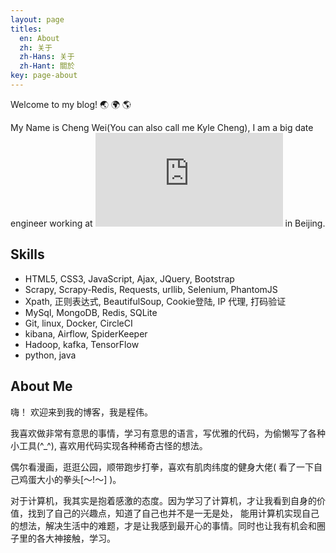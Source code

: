```yaml
---
layout: page
titles:
  en: About
  zh: 关于
  zh-Hans: 关于
  zh-Hant: 關於
key: page-about
---
```


Welcome to my blog! :earth_asia: :earth_africa: :earth_americas:

My Name is Cheng Wei(You can also call me Kyle Cheng), I am a big date engineer working at ![zaoshu.com](https://www.zaoshu.io/index.html) in Beijing.


## Skills

- HTML5, CSS3, JavaScript, Ajax, JQuery, Bootstrap
- Scrapy, Scrapy-Redis, Requests, urllib, Selenium, PhantomJS
- Xpath, 正则表达式, BeautifulSoup, Cookie登陆, IP 代理, 打码验证
- MySql, MongoDB, Redis, SQLite
- Git, linux, Docker, CircleCI
- kibana, Airflow, SpiderKeeper
- Hadoop, kafka, TensorFlow
- python, java


## About Me

嗨！ 欢迎来到我的博客，我是程伟。

我喜欢做非常有意思的事情，学习有意思的语言，写优雅的代码，为偷懒写了各种小工具(^_^), 喜欢用代码实现各种稀奇古怪的想法。

偶尔看漫画，逛逛公园，顺带跑步打拳，喜欢有肌肉纬度的健身大佬( 看了一下自己鸡蛋大小的拳头[～!～] )。

对于计算机，我其实是抱着感激的态度。因为学习了计算机，才让我看到自身的价值，找到了自己的兴趣点，知道了自己也并不是一无是处，
能用计算机实现自己的想法，解决生活中的难题，才是让我感到最开心的事情。同时也让我有机会和圈子里的各大神接触，学习。

